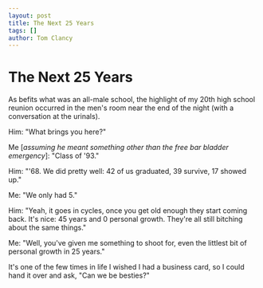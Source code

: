 ```yaml
---
layout: post
title: The Next 25 Years
tags: []
author: Tom Clancy
---
```


# The Next 25 Years

As befits what was an all-male school, the highlight of my 20th high school reunion occurred in the men's room near the end of the night (with a conversation at the urinals).

Him: "What brings you here?"

Me [*assuming he meant something other than the free bar bladder emergency*]: "Class of '93."

Him: "'68. We did pretty well: 42 of us graduated, 39 survive, 17 showed up."

Me: "We only had 5."

Him: "Yeah, it goes in cycles, once you get old enough they start coming back. It's nice: 45 years and 0 personal growth. They're all still bitching about the same things."

Me: "Well, you've given me something to shoot for, even the littlest bit of personal growth in 25 years."

It's one of the few times in life I wished I had a business card, so I could hand it over and ask, "Can we be besties?"
